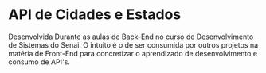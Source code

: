 # API de Cidades e Estados

Desenvolvida Durante as aulas de Back-End no curso de Desenvolvimento de Sistemas do Senai. O intuito é o de ser consumida por outros projetos na matéria de Front-End para concretizar o aprendizado de desenvolvimento e consumo de API's.
